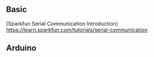 ## Basic

[Sparkfun Serial Communication Introduction] https://learn.sparkfun.com/tutorials/serial-communication

## Arduino


